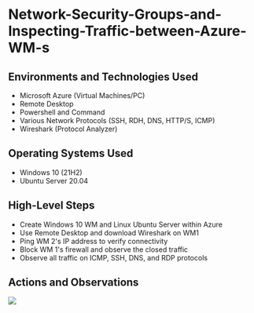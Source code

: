 # Network-Security-Groups-and-Inspecting-Traffic-between-Azure-WM-s
<h2>Environments and Technologies Used</h2>

- Microsoft Azure (Virtual Machines/PC)
- Remote Desktop
- Powershell and Command 
- Various Network Protocols (SSH, RDH, DNS, HTTP/S, ICMP)
- Wireshark (Protocol Analyzer)

<h2>Operating Systems Used </h2>

- Windows 10 (21H2)
- Ubuntu Server 20.04

<h2>High-Level Steps</h2>

- Create Windows 10 WM and Linux Ubuntu Server within Azure
- Use Remote Desktop and download Wireshark on WM1
- Ping WM 2's IP address to verify connectivity
- Block WM 1's firewall and observe the closed traffic
- Observe all traffic on ICMP, SSH, DNS, and RDP protocols

<h2>Actions and Observations</h2>

<p>
<img src=https://imgur.com/2I33krA
